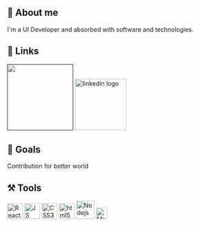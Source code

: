 ## 🚀 About me
I'm a UI Developer and absorbed with software and technologies.



## 🔗 Links
<a href="" ><img src="https://user-images.githubusercontent.com/80755644/125629416-a29773b1-2442-4cc6-a24f-effbcc8e4313.png" width="153" alt="" /></a>                          <a href="https://www.linkedin.com/in/biswastitir/" ><img src="https://user-images.githubusercontent.com/80755644/125624152-a0495031-8ebe-4a93-9c39-145d977b36a4.png" width="119" alt="linkedin logo" /></a>  



## 🎯 Goals
Contribution for better world



## ⚒ Tools
<span> <img alt="React" width="36px" src="https://img.icons8.com/nolan/64/react-native.png"/>
<img alt="JS" width="36px" src="https://img.icons8.com/color/48/000000/javascript--v1.png"/>
<img alt="CSS3" width="36px" src="https://img.icons8.com/color/48/000000/css3.png"/>
<img alt="html5" width="36px" src="https://img.icons8.com/color/48/000000/html-5--v1.png"/> 
<img alt="Nodejs" width="42px" src="https://img.icons8.com/color/48/000000/nodejs.png"/> 
<img alt="MongoDB" width="26px" src="https://img.icons8.com/color/48/000000/mongodb.png"/> </span>










